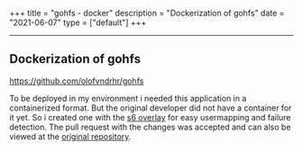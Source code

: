 +++
title = "gohfs - docker"
description = "Dockerization of gohfs"
date = "2021-06-07"
type = ["default"]
+++

---

## Dockerization of gohfs

https://github.com/olofvndrhr/gohfs

To be deployed in my environment i needed this application in a containerized format. But the original developer did not have a container for it yet. So i created one with the [s6 overlay](https://github.com/just-containers/s6-overlay) for easy usermapping and failure detection.
The pull request with the changes was accepted and can also be viewed at the [original repository](https://github.com/finzzz/gohfs).

